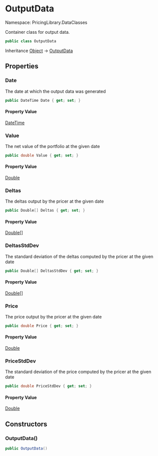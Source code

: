 # OutputData

Namespace: PricingLibrary.DataClasses

Container class for output data.

```csharp
public class OutputData
```

Inheritance [Object](https://docs.microsoft.com/en-us/dotnet/api/system.object) → [OutputData](./pricinglibrary.dataclasses.outputdata.md)

## Properties

### **Date**

The date at which the output data was generated

```csharp
public DateTime Date { get; set; }
```

#### Property Value

[DateTime](https://docs.microsoft.com/en-us/dotnet/api/system.datetime)<br>

### **Value**

The net value of the portfolio at the given date

```csharp
public double Value { get; set; }
```

#### Property Value

[Double](https://docs.microsoft.com/en-us/dotnet/api/system.double)<br>

### **Deltas**

The deltas output by the pricer at the given date

```csharp
public Double[] Deltas { get; set; }
```

#### Property Value

[Double[]](https://docs.microsoft.com/en-us/dotnet/api/system.double)<br>

### **DeltasStdDev**

The standard deviation of the deltas computed by the pricer at the given date

```csharp
public Double[] DeltasStdDev { get; set; }
```

#### Property Value

[Double[]](https://docs.microsoft.com/en-us/dotnet/api/system.double)<br>

### **Price**

The price output by the pricer at the given date

```csharp
public double Price { get; set; }
```

#### Property Value

[Double](https://docs.microsoft.com/en-us/dotnet/api/system.double)<br>

### **PriceStdDev**

The standard deviation of the price computed by the pricer at the given date

```csharp
public double PriceStdDev { get; set; }
```

#### Property Value

[Double](https://docs.microsoft.com/en-us/dotnet/api/system.double)<br>

## Constructors

### **OutputData()**

```csharp
public OutputData()
```
